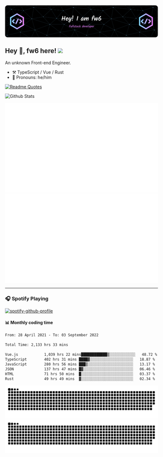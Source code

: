 ![Header](github-header-image.png)

## Hey 👋, fw6 here! <img src="https://github.githubassets.com/images/mona-whisper.gif" height="24" />


An unknown Front-end Engineer.

-   :hammer_and_pick: TypeScript / Vue / Rust
-   :man: Pronouns: he/him


[![Readme Quotes](https://quotes-github-readme.vercel.app/api?type=horizontal&theme=algolia)](https://github.com/piyushsuthar/github-readme-quotes)



![Github Stats](https://github-readme-stats.vercel.app/api?username=fw6&bg_color=30,e96443,904e95&title_color=fff&text_color=fff)

![](https://raw.githubusercontent.com/fw6/github-stats-transparent/output/generated/overview.svg)
![](https://raw.githubusercontent.com/fw6/github-stats-transparent/output/generated/languages.svg)


---

### 🎧 Spotify Playing

<!-- ![spotify-github-profile](/img/default.svg) -->

[![spotify-github-profile](https://spotify-github-profile.vercel.app/api/view?uid=r6wn4hdvypv0lkzyrj0e0pjct&cover_image=true&theme=default&bar_color=53b14f&bar_color_cover=true)](https://github.com/kittinan/spotify-github-profile)
#### :bar_chart: Monthly coding time

<!--START_SECTION:waka-->

```text
From: 28 April 2021 - To: 03 September 2022

Total Time: 2,133 hrs 33 mins

Vue.js            1,039 hrs 22 mins████████████▒░░░░░░░░░░░░   48.72 %
TypeScript        402 hrs 31 mins ████▓░░░░░░░░░░░░░░░░░░░░   18.87 %
JavaScript        280 hrs 56 mins ███▒░░░░░░░░░░░░░░░░░░░░░   13.17 %
JSON              137 hrs 47 mins █▓░░░░░░░░░░░░░░░░░░░░░░░   06.46 %
HTML              71 hrs 50 mins  █░░░░░░░░░░░░░░░░░░░░░░░░   03.37 %
Rust              49 hrs 49 mins  ▓░░░░░░░░░░░░░░░░░░░░░░░░   02.34 %
```

<!--END_SECTION:waka-->




![github contribution grid snake animation](https://raw.githubusercontent.com/platane/platane/output/github-contribution-grid-snake-dark.svg#gh-dark-mode-only)![github contribution grid snake animation](https://raw.githubusercontent.com/platane/platane/output/github-contribution-grid-snake.svg#gh-light-mode-only)
